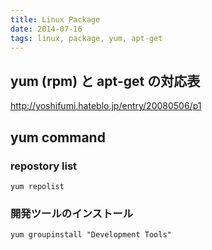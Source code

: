 ```yaml
---
title: Linux Package
date: 2014-07-16
tags: linux, package, yum, apt-get
---
```



## yum (rpm) と apt-get の対応表

<http://yoshifumi.hateblo.jp/entry/20080506/p1>


## yum command

### repostory list

`yum repolist`

### 開発ツールのインストール

`yum groupinstall "Development Tools"`
